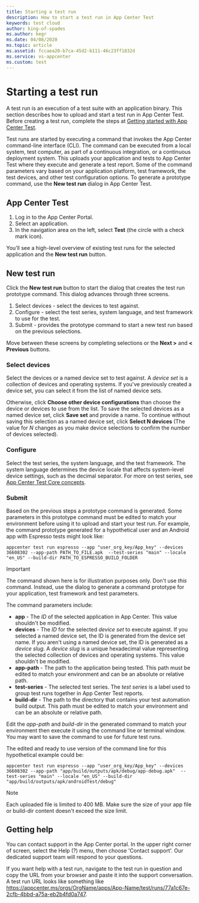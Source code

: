 ```yaml
---
title: Starting a test run
description: How to start a test run in App Center Test
keywords: test cloud
author: king-of-spades
ms.author: kegr
ms.date: 04/08/2020
ms.topic: article
ms.assetid: fccaea20-b7ca-45d2-b111-46c23ff1832d
ms.service: vs-appcenter
ms.custom: test
---
```


# Starting a test run

A test run is an execution of a test suite with an application binary. This section describes how to upload and start a test run in App Center Test. Before creating a test run, complete the steps at [Getting started with App Center Test](~/test-cloud/getting-started.md).

Test runs are started by executing a command that invokes the App Center command-line interface (CLI). The command can be executed from a local system, test computer, as part of a continuous integration, or a continuous deployment system. This uploads your application and tests to App Center Test where they execute and generate a test report. Some of the command parameters vary based on your application platform, test framework, the test devices, and other test configuration options. To generate a prototype command, use the **New test run** dialog in App Center Test.

## App Center Test

1. Log in to the App Center Portal.
2. Select an application.
3. In the navigation area on the left, select **Test** (the circle with a check mark icon).

You’ll see a high-level overview of existing test runs for the selected application and the **New test run** button.

## New test run

Click the **New test run** button to start the dialog that creates the test run prototype command. This dialog advances through three screens.

1. Select devices - select the devices to test against.
2. Configure - select the test series, system language, and test framework to use for the test.
3. Submit - provides the prototype command to start a new test run based on the previous selections.

Move between these screens by completing selections or the **Next >** and **< Previous** buttons.

### Select devices

Select the devices or a named device set to test against. A *device set* is a collection of devices and operating systems. If you've previously created a device set, you can select it from the list of named device sets.

Otherwise, click **Choose other device configurations** than choose the device or devices to use from the list. To save the selected devices as a named device set, click **Save set** and provide a name. To continue without saving this selection as a named device set, click **Select N devices** (The value for *N* changes as you make device selections to confirm the number of devices selected).

### Configure

Select the test series, the system language, and the test framework. The system language determines the device locale that affects system-level device settings, such as the decimal separator. For more on test series, see [App Center Test Core concepts](~/test-cloud/core-concepts.md).

### Submit

Based on the previous steps a prototype command is generated. Some parameters in this prototype command must be edited to match your environment before using it to upload and start your test run. For example, the command prototype generated for a hypothetical user and an Android app with Espresso tests might look like:

```shell
appcenter test run espresso --app "user_org_key/App_key" --devices 36608302 --app-path PATH_TO_FILE.apk  --test-series "main" --locale "en_US" --build-dir PATH_TO_ESPRESSO_BUILD_FOLDER
```

> [!IMPORTANT]
> The command shown here is for illustration purposes only. Don't use *this* command. Instead, use the dialog to generate a command prototype for your application, test framework and test parameters.

The command parameters include:

* **app** - The *ID* of the selected application in App Center. This value shouldn't be modified.
* **devices** - The *ID* for the selected *device set* to execute against. If you selected a named device set, the ID is generated from the device set name. If you aren't using a named device set, the ID is generated as a *device slug*. A *device slug* is a unique hexadecimal value representing the selected collection of devices and operating systems. This value shouldn't be modified.
* **app-path** - The path to the application being tested. This path must be edited to match your environment and can be an absolute or relative path.
* **test-series** - The selected test series. The *test series* is a label used to group test runs together in App Center Test reports.
* **build-dir** - The path to the directory that contains your test automation build output. This path must be edited to match your environment and can be an absolute or relative path.

Edit the *app-path* and *build-dir* in the generated command to match your environment then execute it using the command line or terminal window. You may want to save the command to use for future test runs.

The edited and ready to use version of the command line for this hypothetical example could be:

```shell
appcenter test run espresso --app "user_org_key/App_key" --devices 36608302 --app-path "app/build/outputs/apk/debug/app-debug.apk"  --test-series "main" --locale "en_US" --build-dir "app/build/outputs/apk/androidTest/debug"
```

> [!NOTE]
> Each uploaded file is limited to 400 MB. Make sure the size of your app file or build-dir content doesn't exceed the size limit.

## Getting help
You can contact support in the App Center portal. In the upper right corner of screen, select the Help (?) menu, then choose 'Contact support'. Our dedicated support team will respond to your questions.

If you want help with a test run, navigate to the test run in question and copy the URL from your browser and paste it into the support conversation. A test run URL looks like something like https://appcenter.ms/orgs/OrgName/apps/App-Name/test/runs/77a1c67e-2cfb-4bbd-a75a-eb2b4fd0a747.
